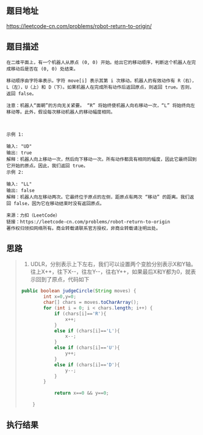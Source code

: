 ## 题目地址

 https://leetcode-cn.com/problems/robot-return-to-origin/ 

## 题目描述

```
在二维平面上，有一个机器人从原点 (0, 0) 开始。给出它的移动顺序，判断这个机器人在完成移动后是否在 (0, 0) 处结束。

移动顺序由字符串表示。字符 move[i] 表示其第 i 次移动。机器人的有效动作有 R（右），L（左），U（上）和 D（下）。如果机器人在完成所有动作后返回原点，则返回 true。否则，返回 false。

注意：机器人“面朝”的方向无关紧要。 “R” 将始终使机器人向右移动一次，“L” 将始终向左移动等。此外，假设每次移动机器人的移动幅度相同。

 

示例 1:

输入: "UD"
输出: true
解释：机器人向上移动一次，然后向下移动一次。所有动作都具有相同的幅度，因此它最终回到它开始的原点。因此，我们返回 true。
示例 2:

输入: "LL"
输出: false
解释：机器人向左移动两次。它最终位于原点的左侧，距原点有两次 “移动” 的距离。我们返回 false，因为它在移动结束时没有返回原点。

来源：力扣（LeetCode）
链接：https://leetcode-cn.com/problems/robot-return-to-origin
著作权归领扣网络所有。商业转载请联系官方授权，非商业转载请注明出处。
```

## 思路

> 1. UDLR，分别表示上下左右，我们可以设置两个变脸分别表示X和Y轴。往上X++，往下X--，往左Y--，往右Y++，如果最后X和Y都为0，就表示回到了原点，代码如下
>
> ```java
> public boolean judgeCircle(String moves) {
>         int x=0,y=0;
>         char[] chars = moves.toCharArray();
>         for (int i = 0; i < chars.length; i++) {
>             if (chars[i]=='R'){
>                 x++;
>             }
>             else if (chars[i]=='L'){
>                 x--;
>             }
>             else if (chars[i]=='U'){
>                 y++;
>             }
>             else if (chars[i]=='D'){
>                 y--;
>             }
>         }
>         
>             return x==0 && y==0;
>         
>     }
> ```

## 执行结果

